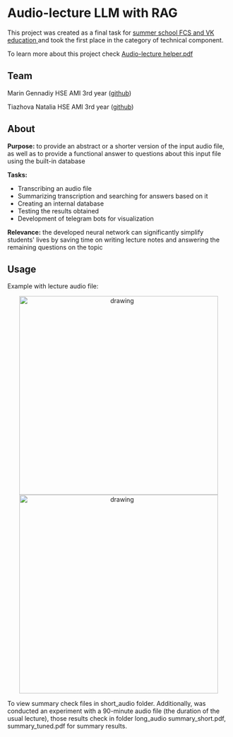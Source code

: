 # Audio-lecture LLM with RAG

This project was created as a final task for [summer school FCS and VK education ](https://cs.hse.ru/summerschool-vk/)  and took the first place in the category of technical component.

To learn more about this project check [Audio-lecture helper.pdf](https://github.com/gennadiymarin/hse-vk_llm/blob/main/Audio-lecture%20helper.pdf)

## Team

Marin Gennadiy HSE AMI 3rd year ([github](https://github.com/gennadiymarin))

Tiazhova Natalia HSE AMI 3rd year ([github](https://github.com/ntyazh))

## About

**Purpose:** to provide  an  abstract  or  a  shorter  version of the  input  audio file,  as  well as to provide a functional  answer  to  questions  about  this  input  file  using the built-in database

**Tasks:**
-  Transcribing an audio file 
-   Summarizing  transcription  and  searching for answers  based  on  it  
-   Creating an internal  database 
-   Testing the results obtained  
-   Development of telegram  bots  for visualization 

**Relevance:** the developed  neural  network  can  significantly  simplify  students' lives by saving  time  on  writing  lecture notes and  answering  the  remaining  questions  on the topic

## Usage

Example with lecture audio file:
<p align="center">
<img src="https://github.com/gennadiymarin/hse-vk_llm/blob/main/short_audio/1.png" alt="drawing" width="450"/> 
<img src="https://github.com/gennadiymarin/hse-vk_llm/blob/main/short_audio/2.png" alt="drawing" width="450"/>
</p>

To view summary check files in short_audio folder. Additionally, was conducted an experiment with a 90-minute audio file (the duration of the usual lecture), those results check in folder long_audio summary_short.pdf, summary_tuned.pdf for summary results.
